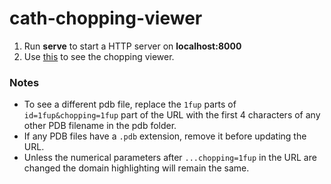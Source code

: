 # cath-chopping-viewer

1. Run **serve** to start a HTTP server on **localhost:8000**
2. Use [this](http://localhost:8000/domchop.html) to see the chopping viewer. 

### Notes
* To see a different pdb file, replace the `1fup` parts of `id=1fup&chopping=1fup` part of the URL with the first 4 characters of any other PDB filename in the pdb folder.
* If any PDB files have a `.pdb` extension, remove it before updating the URL.
* Unless the numerical parameters after `...chopping=1fup` in the URL are changed the domain highlighting will remain the same.
